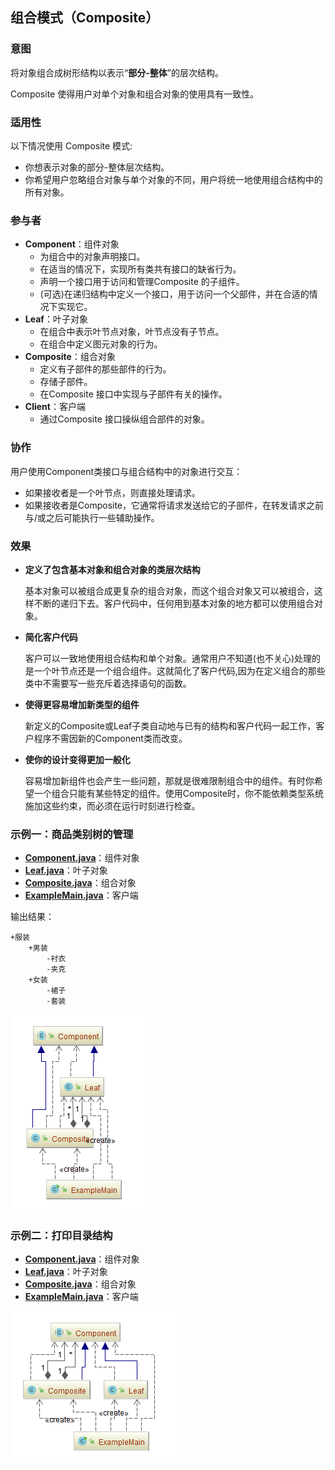 ## 组合模式（Composite）

### 意图
将对象组合成树形结构以表示“**部分-整体**”的层次结构。

Composite 使得用户对单个对象和组合对象的使用具有一致性。

### 适用性
以下情况使用 Composite 模式:
-	你想表示对象的部分-整体层次结构。
-	你希望用户忽略组合对象与单个对象的不同，用户将统一地使用组合结构中的所有对象。

### 参与者
-	**Component**：组件对象
	-	为组合中的对象声明接口。
	-	在适当的情况下，实现所有类共有接口的缺省行为。
	-	声明一个接口用于访问和管理Composite 的子组件。
	-	(可选)在递归结构中定义一个接口，用于访问一个父部件，并在合适的情况下实现它。
-	**Leaf**：叶子对象
	-	在组合中表示叶节点对象，叶节点没有子节点。
	-	在组合中定义图元对象的行为。
-	**Composite**：组合对象
	-	定义有子部件的那些部件的行为。
	-	存储子部件。
	-	在Composite 接口中实现与子部件有关的操作。
-	**Client**：客户端
	-	通过Composite 接口操纵组合部件的对象。

### 协作
用户使用Component类接口与组合结构中的对象进行交互：

- 如果接收者是一个叶节点，则直接处理请求。
- 如果接收者是Composite，它通常将请求发送给它的子部件，在转发请求之前与/或之后可能执行一些辅助操作。

### 效果
- **定义了包含基本对象和组合对象的类层次结构**

  基本对象可以被组合成更复杂的组合对象，而这个组合对象又可以被组合，这样不断的递归下去。客户代码中，任何用到基本对象的地方都可以使用组合对象。

- **简化客户代码**

  客户可以一致地使用组合结构和单个对象。通常用户不知道(也不关心)处理的是一个叶节点还是一个组合组件。这就简化了客户代码,因为在定义组合的那些类中不需要写一些充斥着选择语句的函数。

- **使得更容易增加新类型的组件**

  新定义的Composite或Leaf子类自动地与已有的结构和客户代码一起工作，客户程序不需因新的Component类而改变。

- **使你的设计变得更加一般化**

  容易增加新组件也会产生一些问题，那就是很难限制组合中的组件。有时你希望一个组合只能有某些特定的组件。使用Composite时，你不能依赖类型系统施加这些约束，而必须在运行时刻进行检查。

### 示例一：商品类别树的管理

-	**[Component.java](CompositePattern/src/main/java/com/jueee/example01/Component.java)**：组件对象
-	**[Leaf.java](CompositePattern/src/main/java/com/jueee/example01/Leaf.java)**：叶子对象
-	**[Composite.java](CompositePattern/src/main/java/com/jueee/example01/Composite.java)**：组合对象
-	**[ExampleMain.java](CompositePattern/src/main/java/com/jueee/example01/ExampleMain.java)**：客户端

输出结果：

```
+服装
	+男装
		-衬衣
		-夹克
	+女装
		-裙子
		-套装
```

![1565698632203](assets/1565698632203.png)

### 示例二：打印目录结构

- **[Component.java](CompositePattern/src/main/java/com/jueee/example02/Component.java)**：组件对象
- **[Leaf.java](CompositePattern/src/main/java/com/jueee/example02/Leaf.java)**：叶子对象
- **[Composite.java](CompositePattern/src/main/java/com/jueee/example02/Composite.java)**：组合对象
- **[ExampleMain.java](CompositePattern/src/main/java/com/jueee/example02/ExampleMain.java)**：客户端

![1565767830410](assets/1565767830410.png)

